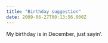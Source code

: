 ```yaml
---
title: "Birthday suggestion"
date: 2009-06-27T00:13:56.000Z
---
```


My birthday is in December, just sayin’.
